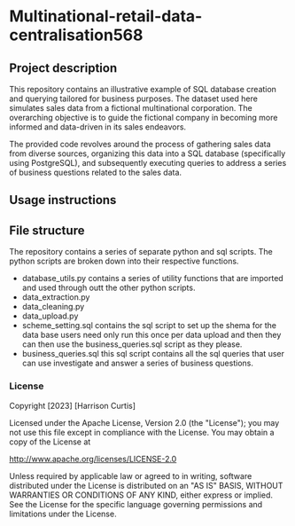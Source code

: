 # Multinational-retail-data-centralisation568


## Project description
This repository contains an illustrative example of SQL database creation and querying tailored for business purposes. The dataset used here simulates sales data from a fictional multinational corporation. The overarching objective is to guide the fictional company in becoming more informed and data-driven in its sales endeavors.

The provided code revolves around the process of gathering sales data from diverse sources, organizing this data into a SQL database (specifically using PostgreSQL), and subsequently executing queries to address a series of business questions related to the sales data.

## Usage instructions

## File structure
The repository contains a series of separate python and sql scripts. The python scripts are broken down into their respective functions.

- database_utils.py contains a series of utility functions that are imported and used through outt the other python scripts.
- data_extraction.py
- data_cleaning.py
- data_upload.py
- scheme_setting.sql contains the sql script to set up the shema for the data base users need only run this once per data upload and then they can then use the business_queries.sql script as they please. 
- business_queries.sql this sql script contains all the sql queries that user can use investigate and answer a series of business questions.

### License 
Copyright [2023] [Harrison Curtis]

Licensed under the Apache License, Version 2.0 (the "License"); you may not use this file except in compliance with the License. You may obtain a copy of the License at

http://www.apache.org/licenses/LICENSE-2.0

Unless required by applicable law or agreed to in writing, software distributed under the License is distributed on an "AS IS" BASIS, WITHOUT WARRANTIES OR CONDITIONS OF ANY KIND, either express or implied. See the License for the specific language governing permissions and limitations under the License.